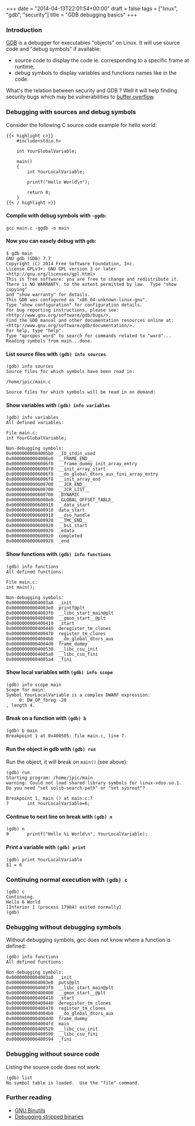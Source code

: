 +++
date = "2014-04-13T22:01:54+00:00"
draft = false
tags = ["linux", "gdb", "security"]
title = "GDB debugging basics"
+++
### Introduction

[GDB](http://en.wikipedia.org/wiki/Gdb) is a debugger for executables "objects" on Linux. It will use source code
and "debug symbols" if available:

- source code to display the code ie. corresponding to a specific frame at
  runtime,
- debug symbols to display variables and functions names like in the code.

What's the relation between security and GDB ? Well it will help finding security bugs which may be vulnerabilities to [buffer overflow](http://en.wikipedia.org/wiki/Buffer_overflow).

### Debugging with sources and debug symbols

Consider the following C source code example for hello world:

```
{{< highlight c>}}
    #include<stdio.h>

    int YourGlobalVariable;

    main()
    {
        int YourLocalVariable;

        printf("Hello World\n");

        return 0;
    }
{{< / highlight >}}
```

#### Compile with debug symbols with `-ggdb`:

    gcc main.c -ggdb -o main

#### Now you can easely debug with `gdb`:

    $ gdb main
    GNU gdb (GDB) 7.7
    Copyright (C) 2014 Free Software Foundation, Inc.
    License GPLv3+: GNU GPL version 3 or later <http://gnu.org/licenses/gpl.html>
    This is free software: you are free to change and redistribute it.
    There is NO WARRANTY, to the extent permitted by law.  Type "show copying"
    and "show warranty" for details.
    This GDB was configured as "x86_64-unknown-linux-gnu".
    Type "show configuration" for configuration details.
    For bug reporting instructions, please see:
    <http://www.gnu.org/software/gdb/bugs/>.
    Find the GDB manual and other documentation resources online at:
    <http://www.gnu.org/software/gdb/documentation/>.
    For help, type "help".
    Type "apropos word" to search for commands related to "word"...
    Reading symbols from main...done.

#### List source files with `(gdb) info sources`

    (gdb) info sources
    Source files for which symbols have been read in:
    
    /home/jpic/main.c
    
    Source files for which symbols will be read in on demand:
    
#### Show variables with `(gdb) info variables`

    (gdb) info variables
    All defined variables:
    
    File main.c:
    int YourGlobalVariable;
    
    Non-debugging symbols:
    0x00000000004005b0  _IO_stdin_used
    0x00000000004006e8  __FRAME_END__
    0x00000000006006f0  __frame_dummy_init_array_entry
    0x00000000006006f0  __init_array_start
    0x00000000006006f8  __do_global_dtors_aux_fini_array_entry
    0x00000000006006f8  __init_array_end
    0x0000000000600700  __JCR_END__
    0x0000000000600700  __JCR_LIST__
    0x0000000000600708  _DYNAMIC
    0x00000000006008e0  _GLOBAL_OFFSET_TABLE_
    0x0000000000600910  __data_start
    0x0000000000600910  data_start
    0x0000000000600918  __dso_handle
    0x0000000000600920  __TMC_END__
    0x0000000000600920  __bss_start
    0x0000000000600920  _edata
    0x0000000000600920  completed
    0x0000000000600928  _end

#### Show functions with `(gdb) info functions`

    (gdb) info functions
    All defined functions:
    
    File main.c:
    int main();
    
    Non-debugging symbols:
    0x00000000004003a8  _init
    0x00000000004003e0  printf@plt
    0x00000000004003f0  __libc_start_main@plt
    0x0000000000400400  __gmon_start__@plt
    0x0000000000400410  _start
    0x0000000000400440  deregister_tm_clones
    0x0000000000400470  register_tm_clones
    0x00000000004004b0  __do_global_dtors_aux
    0x00000000004004d0  frame_dummy
    0x0000000000400530  __libc_csu_init
    0x00000000004005a0  __libc_csu_fini
    0x00000000004005a4  _fini

#### Show local variables with `(gdb) info scope`

    (gdb) info scope main
    Scope for main:
    Symbol YourLocalVariable is a complex DWARF expression:
         0: DW_OP_fbreg -20
    , length 4.

#### Break on a function with `(gdb) b`

    (gdb) b main
    Breakpoint 1 at 0x400505: file main.c, line 7.

#### Run the object in gdb with `(gdb) run`

Run the object, it will break on `main()` (see above):

    (gdb) run
    Starting program: /home/jpic/main 
    warning: Could not load shared library symbols for linux-vdso.so.1.
    Do you need "set solib-search-path" or "set sysroot"?
    
    Breakpoint 1, main () at main.c:7
    7       int YourLocalVariable=6;

#### Continue to next line on break with `(gdb) n`

    (gdb) n
    9       printf("Hello %i World\n", YourLocalVariable);

#### Print a variable with `(gdb) print`

    (gdb) print YourLocalVariable
    $1 = 6

### Continuing normal execution with `(gdb) c`

    (gdb) c
    Continuing.
    Hello 6 World
    [Inferior 1 (process 17984) exited normally]
    (gdb) 

### Debugging without debugging symbols

Without debugging symbols, gcc does not know where a function is defined:

    (gdb) info functions
    All defined functions:

    Non-debugging symbols:
    0x00000000004003a8  _init
    0x00000000004003e0  puts@plt
    0x00000000004003f0  __libc_start_main@plt
    0x0000000000400400  __gmon_start__@plt
    0x0000000000400410  _start
    0x0000000000400440  deregister_tm_clones
    0x0000000000400470  register_tm_clones
    0x00000000004004b0  __do_global_dtors_aux
    0x00000000004004d0  frame_dummy
    0x00000000004004fd  main
    0x0000000000400520  __libc_csu_init
    0x0000000000400590  __libc_csu_fini
    0x0000000000400594  _fini

### Debugging without source code

Listing the source code does not work:

    (gdb) list
    No symbol table is loaded.  Use the "file" command.

### Further reading

- [GNU Binutils](http://en.wikipedia.org/wiki/GNU_Binutils)
- [Debugging stripped binaries](http://felix.abecassis.me/2012/08/gdb-debugging-stripped-binaries/)
